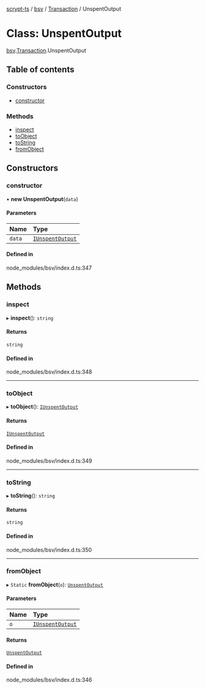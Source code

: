 [scrypt-ts](../README.md) / [bsv](../modules/bsv.md) / [Transaction](../modules/bsv.Transaction.md) / UnspentOutput

# Class: UnspentOutput

[bsv](../modules/bsv.md).[Transaction](../modules/bsv.Transaction.md).UnspentOutput

## Table of contents

### Constructors

- [constructor](bsv.Transaction.UnspentOutput.md#constructor)

### Methods

- [inspect](bsv.Transaction.UnspentOutput.md#inspect)
- [toObject](bsv.Transaction.UnspentOutput.md#toobject)
- [toString](bsv.Transaction.UnspentOutput.md#tostring)
- [fromObject](bsv.Transaction.UnspentOutput.md#fromobject)

## Constructors

### constructor

• **new UnspentOutput**(`data`)

#### Parameters

| Name | Type |
| :------ | :------ |
| `data` | [`IUnspentOutput`](../interfaces/bsv.Transaction.IUnspentOutput.md) |

#### Defined in

node_modules/bsv/index.d.ts:347

## Methods

### inspect

▸ **inspect**(): `string`

#### Returns

`string`

#### Defined in

node_modules/bsv/index.d.ts:348

___

### toObject

▸ **toObject**(): [`IUnspentOutput`](../interfaces/bsv.Transaction.IUnspentOutput.md)

#### Returns

[`IUnspentOutput`](../interfaces/bsv.Transaction.IUnspentOutput.md)

#### Defined in

node_modules/bsv/index.d.ts:349

___

### toString

▸ **toString**(): `string`

#### Returns

`string`

#### Defined in

node_modules/bsv/index.d.ts:350

___

### fromObject

▸ `Static` **fromObject**(`o`): [`UnspentOutput`](bsv.Transaction.UnspentOutput.md)

#### Parameters

| Name | Type |
| :------ | :------ |
| `o` | [`IUnspentOutput`](../interfaces/bsv.Transaction.IUnspentOutput.md) |

#### Returns

[`UnspentOutput`](bsv.Transaction.UnspentOutput.md)

#### Defined in

node_modules/bsv/index.d.ts:346
